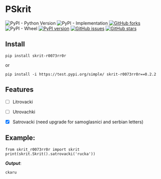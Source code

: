 # PSkrit

![PyPI - Python Version](https://img.shields.io/pypi/pyversions/skrit-r0073rr0r)
![PyPI - Implementation](https://img.shields.io/pypi/implementation/skrit-r0073rr0r)
[![GitHub forks](https://img.shields.io/github/forks/r0073rr0r/PSkrit)](https://github.com/r0073rr0r/PSkrit/network)
![PyPI - Wheel](https://img.shields.io/pypi/wheel/skrit-r0073rr0r)
[![PyPI version](https://badge.fury.io/py/skrit-r0073rr0r.svg)](https://badge.fury.io/py/skrit-r0073rr0r)
[![GitHub issues](https://img.shields.io/github/issues/r0073rr0r/PSkrit)](https://github.com/r0073rr0r/PSkrit/issues)
[![GitHub stars](https://img.shields.io/github/stars/r0073rr0r/PSkrit)](https://github.com/r0073rr0r/PSkrit/stargazers)

## Install

```
pip install skrit-r0073rr0r
``` 

or

```
pip install -i https://test.pypi.org/simple/ skrit-r0073rr0r==0.2.2
``` 

## Features

- [ ] Litrovacki
- [ ] Utrovachki
- [x] Satrovacki (need upgrade for samoglasnici and serbian letters)


## Example:

```
from skrit_r0073rr0r import skrit
print(skrit.Skrit().satrovacki('rucka'))
```

***Output***:

`` ckaru ``